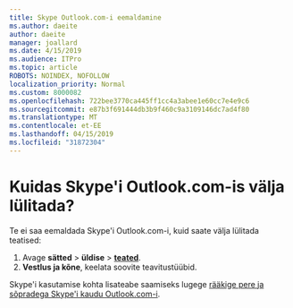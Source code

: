 ```yaml
---
title: Skype Outlook.com-i eemaldamine
ms.author: daeite
author: daeite
manager: joallard
ms.date: 4/15/2019
ms.audience: ITPro
ms.topic: article
ROBOTS: NOINDEX, NOFOLLOW
localization_priority: Normal
ms.custom: 8000082
ms.openlocfilehash: 722bee3770ca445ff1cc4a3abee1e60cc7e4e9c6
ms.sourcegitcommit: e87b3f691444db3b9f460c9a3109146dc7ad4f80
ms.translationtype: MT
ms.contentlocale: et-EE
ms.lasthandoff: 04/15/2019
ms.locfileid: "31872304"
---
```

# <a name="how-do-i-turn-off-skype-in-outlookcom"></a>Kuidas Skype'i Outlook.com-is välja lülitada?

Te ei saa eemaldada Skype'i Outlook.com-i, kuid saate välja lülitada teatised:

1. Avage **sätted** > **üldise** > **[teated](https://go.microsoft.com/fwlink/?linkid=2031594)**. 
2. **Vestlus ja kõne**, keelata soovite teavitustüübid.

Skype'i kasutamise kohta lisateabe saamiseks lugege [rääkige pere ja sõpradega Skype'i kaudu Outlook.com-i](https://support.office.com/article/83c6a5b1-3921-479c-b9e9-e753ce59c1fa).